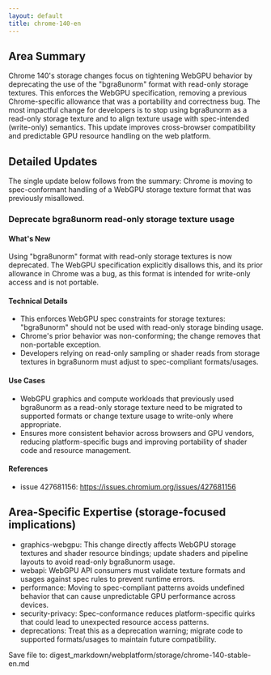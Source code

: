 ```yaml
---
layout: default
title: chrome-140-en
---
```


## Area Summary

Chrome 140's storage changes focus on tightening WebGPU behavior by deprecating the use of the "bgra8unorm" format with read-only storage textures. This enforces the WebGPU specification, removing a previous Chrome-specific allowance that was a portability and correctness bug. The most impactful change for developers is to stop using bgra8unorm as a read-only storage texture and to align texture usage with spec-intended (write-only) semantics. This update improves cross-browser compatibility and predictable GPU resource handling on the web platform.

## Detailed Updates

The single update below follows from the summary: Chrome is moving to spec-conformant handling of a WebGPU storage texture format that was previously misallowed.

### Deprecate bgra8unorm read-only storage texture usage

#### What's New
Using "bgra8unorm" format with read-only storage textures is now deprecated. The WebGPU specification explicitly disallows this, and its prior allowance in Chrome was a bug, as this format is intended for write-only access and is not portable.

#### Technical Details
- This enforces WebGPU spec constraints for storage textures: "bgra8unorm" should not be used with read-only storage binding usage.
- Chrome's prior behavior was non-conforming; the change removes that non-portable exception.
- Developers relying on read-only sampling or shader reads from storage textures in bgra8unorm must adjust to spec-compliant formats/usages.

#### Use Cases
- WebGPU graphics and compute workloads that previously used bgra8unorm as a read-only storage texture need to be migrated to supported formats or change texture usage to write-only where appropriate.
- Ensures more consistent behavior across browsers and GPU vendors, reducing platform-specific bugs and improving portability of shader code and resource management.

#### References
- issue 427681156: https://issues.chromium.org/issues/427681156

## Area-Specific Expertise (storage-focused implications)
- graphics-webgpu: This change directly affects WebGPU storage textures and shader resource bindings; update shaders and pipeline layouts to avoid read-only bgra8unorm usage.
- webapi: WebGPU API consumers must validate texture formats and usages against spec rules to prevent runtime errors.
- performance: Moving to spec-compliant patterns avoids undefined behavior that can cause unpredictable GPU performance across devices.
- security-privacy: Spec-conformance reduces platform-specific quirks that could lead to unexpected resource access patterns.
- deprecations: Treat this as a deprecation warning; migrate code to supported formats/usages to maintain future compatibility.

Save file to: digest_markdown/webplatform/storage/chrome-140-stable-en.md
